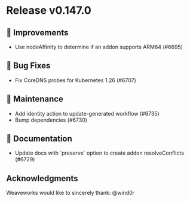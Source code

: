 # Release v0.147.0

## 🎯 Improvements

- Use nodeAffinity to determine if an addon supports ARM64 (#6695)

## 🐛 Bug Fixes

- Fix CoreDNS probes for Kubernetes 1.26 (#6707)

## 🧰 Maintenance

- Add identity action to update-generated workflow (#6735)
- Bump dependencies (#6730)

## 📝 Documentation

- Update docs with \`preserve\` option to create addon resolveConflicts (#6729)

## Acknowledgments

Weaveworks would like to sincerely thank:
@wind0r
